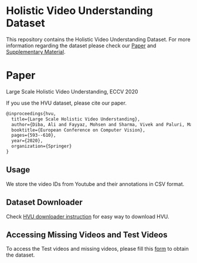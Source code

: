 # Holistic Video Understanding Dataset

This repository contains the Holistic Video Understanding Dataset. For more information regarding the dataset please check our [Paper](https://pages.iai.uni-bonn.de/gall_juergen/download/HVU_eccv20.pdf) and [Supplementary Material](http://gall.cv-uni-bonn.de/download/HVU_suppl.pdf).

# Paper
Large Scale Holistic Video Understanding, ECCV 2020

If you use the HVU dataset, please cite our paper.

```latex
@inproceedings{hvu,
  title={Large Scale Holistic Video Understanding},
  author={Diba, Ali and Fayyaz, Mohsen and Sharma, Vivek and Paluri, Manohar and Gall, J{\"u}rgen and Stiefelhagen, Rainer and Van Gool, Luc},
  booktitle={European Conference on Computer Vision},
  pages={593--610},
  year={2020},
  organization={Springer}
}
```

## Usage
We store the video IDs from Youtube and their annotations in CSV format.

## Dataset Downloader
Check [HVU downloader instruction](https://github.com/holistic-video-understanding/HVU-Downloader) for easy way to download HVU.

## Accessing Missing Videos and Test Videos
To access the Test videos and missing videos, please fill this [form](https://forms.gle/8qpoDaarjd7WNn7E7) to obtain the dataset.

